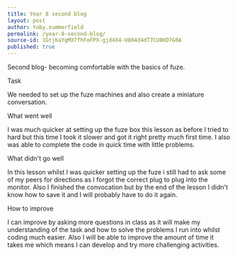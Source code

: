 ```yaml
---
title: Year 8 second blog
layout: post
author: toby.summerfield
permalink: /year-8-second-blog/
source-id: 1GtjKaYgMX7fhFoFPX-gjd4X4-U804d4dT7CU8KD7G0A
published: true
---
```

Second blog- becoming comfortable with the basics of fuze.

Task

We needed to set up the fuze machines and also create a miniature conversation.

What went well

I was much quicker at setting up the fuze box this lesson as before I tried to hard but this time I took it slower and got it right pretty much first time. I also was able to complete the code in quick time with little problems.

What didn't go well

In this lesson whilst I was quicker setting up the fuze i still had to ask some of my peers for directions as I forgot the correct plug to plug into the monitor. Also I finished the convocation but by the end of the lesson I didn't know how to save it and I will probably have to do it again.

How to improve

I can improve by asking more questions in class as it will make my understanding of the task and how to solve the problems I run into whilst coding much easier. Also I will be able to improve the amount of time it takes me which means I can develop and try more challenging activities.

